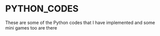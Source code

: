 # PYTHON_CODES

These are some of the Python codes that I have implemented and some mini games too are there
